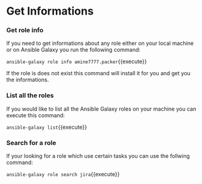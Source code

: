 # Get Informations

### Get role info
If you need to get informations about any role either on your local machine or on Ansible Galaxy you run the following command:

`ansible-galaxy role info amine7777.packer`{{execute}}

If the role is does not exist this command will install it for you and get you the informations.

### List all the roles
If you would like to list all the Ansible Galaxy roles on your machine you can execute this command:

`ansible-galaxy list`{{execute}}

### Search for a role
If your looking for a role which use certain tasks you can use the follwing command:

`ansible-galaxy role search jira`{{execute}} 

